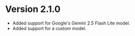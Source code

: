 # Version 2.1.0

- Added support for Google's Gemini 2.5 Flash Lite model.
- Added support for a custom model.
